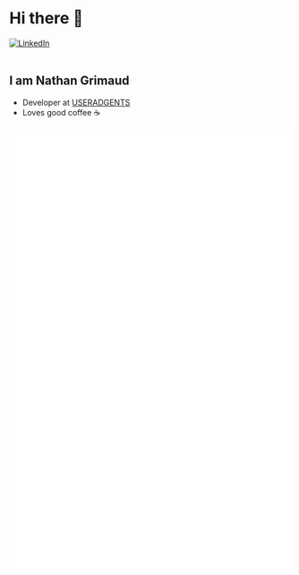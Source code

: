 # Hi there 👋

<div align="left">
  <a href="https://www.linkedin.com/in/nathan-grimaud-729b38154/">
    <img
      src="https://img.shields.io/static/v1?logo=linkedin&style=flat-square&color=0072b1&label=LinkedIn&message=%E2%98%86"
      alt="LinkedIn"
    />
  </a>
</div>

<br />

## I am Nathan Grimaud

- Developer at [USERADGENTS](https://www.useradgents.com/)
- Loves good coffee ☕

![Metrics](https://github.com/GrimaudNathan/GrimaudNathan/blob/main/github-metrics.svg)

